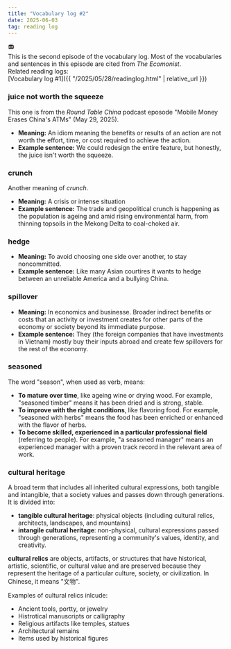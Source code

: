 ```yaml
---
title: "Vocabulary log #2"
date: 2025-06-03
tag: reading log
---
```


📻 <br>
This is the second episode of the vocabulary log. Most of the vocabularies and sentences in this episode are cited from 
*The Ecomonist*.<br>
Related reading logs:<br>
[Vocabulary log #1]({{ "/2025/05/28/readinglog.html" | relative_url }})

### juice not worth the squeeze <br>

This one is from the *Round Table China* podcast eposode "Mobile Money Erases China's ATMs" (May 29, 2025).

- **Meaning:** An idiom meaning the benefits or results of an action are not worth the effort, time, or cost required to achieve the action.  
- **Example sentence:** We could redesign the entire feature, but honestly, the juice isn't worth the squeeze.<br>

### crunch <br>

Another meaning of *crunch*. <br>

- **Meaning:** A crisis or intense situation<br>
- **Example sentence:** The trade and geopolitical crunch is happening as the population is ageing and amid rising environmental harm, from thinning topsoils in the Mekong Delta to coal-choked air. <br>

### hedge <br>

- **Meaning:** To avoid choosing one side over another, to stay noncommitted.<br>
- **Example sentence:** Like many Asian courtires it wants to hedge between an unreliable America and a bullying China.<br>

### spillover <br>

- **Meaning:** In economics and businesse. Broader indirect benefits or costs that an activity or investment creates for other parts of the economy or society beyond its immediate purpose. <br>
- **Example sentence:** They (the foreign companies that have investments in Vietnam) mostly buy their inputs abroad and create few spillovers for the rest of the economy.<br>

### seasoned <br>

The word "season", when used as verb, means: <br>

- **To mature over time**, like ageing wine or drying wood. For example, "seasoned timber" means it has been dried and is strong, stable.
- **To improve with the right conditions**, like flavoring food. For example, "seasoned with herbs" means the food has been enriched or enhanced with the flavor of herbs.
- **To become skilled, experienced in a particular professional field** (referring to people). For example, "a seasoned manager" means an experienced manager with a proven track record in the relevant area of work. 

### cultural heritage <br>

A broad term that includes all inherited cultural expressions, both tangible and intangible, that a society values and passes down through generations.<br>
It is divided into: <br>

- **tangible cultural heritage**: physical objects (including cultural relics, architects, landscapes, and mountains) <br>
- **intangile cultural heritage**: non-physical, cultural expressions passed through generations, representing a community's values, identity, and creativity. <br>

**cultural relics** are objects, artifacts, or structures that have historical, artistic, scientific, or cultural value and are preserved because they represent the heritage of a particular culture, society, or civilization. In Chinese, it means "文物".<br>

Examples of cultural relics inlcude: <br>

- Ancient tools, portty, or jewelry
- Histrotical manuscripts or calligraphy
- Religious artifacts like temples, statues
- Architectural remains
- Items used by historical figures 
